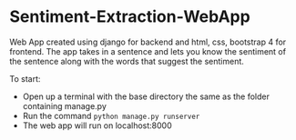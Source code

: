 # Sentiment-Extraction-WebApp
Web App created using django for backend and html, css, bootstrap 4 for frontend. The app takes in a sentence and lets you know the sentiment of the sentence along with the words that suggest the sentiment.

To start:
- Open up a terminal with the base directory the same as the folder containing manage.py
- Run the command `python manage.py runserver`
- The web app will run on localhost:8000
